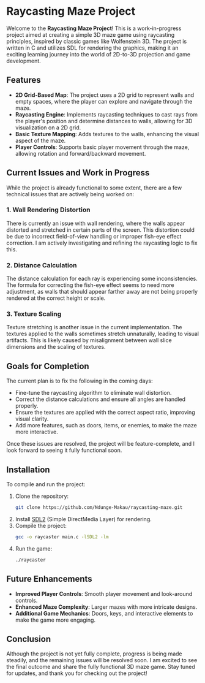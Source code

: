 # Raycasting Maze Project

Welcome to the **Raycasting Maze Project**! This is a work-in-progress project aimed at creating a simple 3D maze game using raycasting principles, inspired by classic games like Wolfenstein 3D. The project is written in C and utilizes SDL for rendering the graphics, making it an exciting learning journey into the world of 2D-to-3D projection and game development.

## Features

- **2D Grid-Based Map**: The project uses a 2D grid to represent walls and empty spaces, where the player can explore and navigate through the maze.
- **Raycasting Engine**: Implements raycasting techniques to cast rays from the player's position and determine distances to walls, allowing for 3D visualization on a 2D grid.
- **Basic Texture Mapping**: Adds textures to the walls, enhancing the visual aspect of the maze.
- **Player Controls**: Supports basic player movement through the maze, allowing rotation and forward/backward movement.

## Current Issues and Work in Progress

While the project is already functional to some extent, there are a few technical issues that are actively being worked on:

### 1. **Wall Rendering Distortion**
   There is currently an issue with wall rendering, where the walls appear distorted and stretched in certain parts of the screen. This distortion could be due to incorrect field-of-view handling or improper fish-eye effect correction. I am actively investigating and refining the raycasting logic to fix this.

### 2. **Distance Calculation**
   The distance calculation for each ray is experiencing some inconsistencies. The formula for correcting the fish-eye effect seems to need more adjustment, as walls that should appear farther away are not being properly rendered at the correct height or scale.

### 3. **Texture Scaling**
   Texture stretching is another issue in the current implementation. The textures applied to the walls sometimes stretch unnaturally, leading to visual artifacts. This is likely caused by misalignment between wall slice dimensions and the scaling of textures.

## Goals for Completion

The current plan is to fix the following in the coming days:
- Fine-tune the raycasting algorithm to eliminate wall distortion.
- Correct the distance calculations and ensure all angles are handled properly.
- Ensure the textures are applied with the correct aspect ratio, improving visual clarity.
- Add more features, such as doors, items, or enemies, to make the maze more interactive.

Once these issues are resolved, the project will be feature-complete, and I look forward to seeing it fully functional soon.

## Installation

To compile and run the project:

1. Clone the repository:
   ```bash
   git clone https://github.com/Ndunge-Makau/raycasting-maze.git
   ```
2. Install [SDL2](https://www.libsdl.org/download-2.0.php) (Simple DirectMedia Layer) for rendering.
3. Compile the project:
   ```bash
   gcc -o raycaster main.c -lSDL2 -lm
   ```
4. Run the game:
   ```bash
   ./raycaster
   ```

## Future Enhancements

- **Improved Player Controls**: Smooth player movement and look-around controls.
- **Enhanced Maze Complexity**: Larger mazes with more intricate designs.
- **Additional Game Mechanics**: Doors, keys, and interactive elements to make the game more engaging.

## Conclusion

Although the project is not yet fully complete, progress is being made steadily, and the remaining issues will be resolved soon. I am excited to see the final outcome and share the fully functional 3D maze game. Stay tuned for updates, and thank you for checking out the project!

